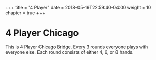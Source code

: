 +++
title = "4 Player"
date = 2018-05-19T22:59:40-04:00
weight = 10
chapter = true
+++

# 4 Player Chicago

This is 4 Player Chicago Bridge.  Every 3 rounds everyone plays with everyone else.  Each round consists of either 4, 6, or 8 hands.
